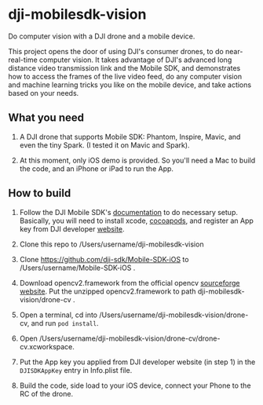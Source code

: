 # dji-mobilesdk-vision
Do computer vision with a DJI drone and a mobile device.

This project opens the door of using DJI's consumer drones, to do near-real-time computer vision. It takes advantage of DJI's advanced long distance video transmission link and the Mobile SDK, and demonstrates how to access the frames of the live video feed, do any computer vision and machine learning tricks you like on the mobile device, and take actions based on your needs.

## What you need
1. A DJI drone that supports Mobile SDK: Phantom, Inspire, Mavic, and even the tiny Spark. (I tested it on Mavic and Spark).

2. At this moment, only iOS demo is provided. So you'll need a Mac to build the code, and an iPhone or iPad to run the App.

## How to build
1. Follow the DJI Mobile SDK's [documentation](https://developer.dji.com/mobile-sdk/documentation/application-development-workflow/workflow-integrate.html#xcode-project-integration) to do necessary setup. Basically, you will need to install xcode, [cocoapods](https://guides.cocoapods.org/using/getting-started.html#getting-started), and register an App key from DJI developer [website](http://developer.dji.com/register/).

2. Clone this repo to /Users/username/dji-mobilesdk-vision

3. Clone https://github.com/dji-sdk/Mobile-SDK-iOS to /Users/username/Mobile-SDK-iOS . 

4. Download opencv2.framework from the official opencv [sourceforge website](https://sourceforge.net/projects/opencvlibrary/files/opencv-ios/3.2.0/opencv-3.2.0-ios-framework.zip/download). Put the unzipped opencv2.framework to path dji-mobilesdk-vision/drone-cv .

5. Open a terminal, cd into /Users/username/dji-mobilesdk-vision/drone-cv, and run `pod install`.

6. Open /Users/username/dji-mobilesdk-vision/drone-cv/drone-cv.xcworkspace.

7. Put the App key you applied from DJI developer website (in step 1) in the `DJISDKAppKey` entry in Info.plist file.

8. Build the code, side load to your iOS device, connect your Phone to the RC of the drone.
